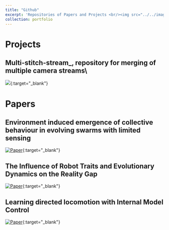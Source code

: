 ```yaml
---
title: "Github"
excerpt: 'Repositories of Papers and Projects <br/><img src="../../images/port_git.jpeg" alt="drawing" width="500"/>'
collection: portfolio
---
```


# Projects

Multi-stitch-stream_, repository for merging of multiple camera streams\\
-
[<img src="../../images/port_git.jpeg"/>](https://github.com/fudavd/EC_swarm){:target="_blank"}

# Papers

Environment induced emergence of collective behaviour in evolving swarms with limited sensing
-
[![Paper](https://img.youtube.com/vi/yhKFvpLa9iI/0.jpg)](https://github.com/fudavd/EC_swarm){:target="_blank"}

The Influence of Robot Traits and Evolutionary Dynamics on the Reality Gap
-
[![Paper](https://img.youtube.com/vi/spetUQIfPdM/0.jpg)](https://github.com/fudavd/revolve/tree/IEEE-TCDS_2021){:target="_blank"}

Learning directed locomotion with Internal Model Control
-
[![Paper](https://img.youtube.com/vi/TgC0gHII7mg/0.jpg)](https://github.com/fudavd/revolve/tree/learning){:target="_blank"}
